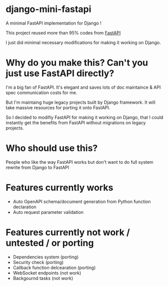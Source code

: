 # django-mini-fastapi
A minimal FastAPI implementation for Django !

This project reused more than 95% codes from [FastAPI](https://fastapi.tiangolo.com/)

I just did minimal necessary modifications for making it working on Django.

# Why do you make this? Can't you just use FastAPI directly?
I'm a big fan of FastAPI. It's elegant and saves lots of doc maintaince & API spec communication costs for me.

But I'm maintaing huge legacy projects built by Django framework. It will take massive resources for porting it onto FastAPI.

So I decided to modifiy FastAPI for making it working on Django, that I could instantly get the benefits from FastAPI without  migrations on legacy projects.

# Who should use this?
People who like the way FastAPI works but don't want to do full system rewrite from Django to FastAPI

# Features currently works
* Auto OpenAPI schema/document generation from Python function declaration
* Auto request parameter validation

# Features currently not work / untested / or porting
* Dependencies system (porting)
* Security check (porting)
* Callback function delcearation (porting)
* WebSocket endpoints (not work)
* Backgournd tasks (not work)
